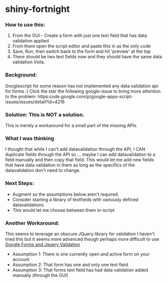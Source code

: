 # shiny-fortnight

### How to use this: 
1. From the GUI - Create a form with just one text field that has data validation applied
2. From there open the script editor and paste this in as the only code
3. Save, Run, then switch back to the form and hit 'preview' at the top
4. There should be two text fields now and they should have the same data validation
    Voila.

### Background: 
Googlescript for some reason has not implemented any data validation api for forms :(
             Click the star the following google-issue to bring more attention to the problem:
             https:code.google.com/p/google-apps-script-issues/issues/detail?id=4216

### Solution: This is NOT a solution.  
This is merely a workaround for a small part of the missing APIs.

### What I was thinking
I thought that while I can't add datavalidation through the API, I CAN duplicate fields through the API so ... maybe I can add datavalidation to a field manually and then copy that field.  This would let me add new fields that have data validation in them as long as the specifics of the datavalidation don't need to change.

### Next Steps: 
* Augment so the assumptions below aren't required.  
* Consider starting a library of textfields with variously defined datavalidations
* This would let me choose between them in-script
     

### Another Workaround: 
This seems to leverage an obscure JQuery library for validation
I haven't tried this but it seems more advanced though perhaps more difficult to use
[Google Forms and Jquery Validation](http:morning.am/tutorials/google-forms-and-jquery-validation/)
* Assumption 1: There is one currently open and active form on your account
* Assumption 2: That form has one and only one text field
* Assumption 3: That forms text field has had data validation added manually (through the GUI)

